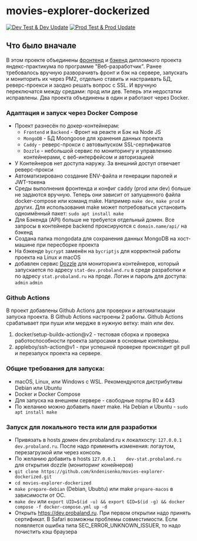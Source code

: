 # movies-explorer-dockerized

[![Dev Test & Dev Update](https://github.com/kndenisenko/movies-explorer-dockerized/actions/workflows/dev.yml/badge.svg)](https://github.com/kndenisenko/movies-explorer-dockerized/actions/workflows/dev.yml) [![Prod Test & Prod Update](https://github.com/kndenisenko/movies-explorer-dockerized/actions/workflows/main.yml/badge.svg)](https://github.com/kndenisenko/movies-explorer-dockerized/actions/workflows/main.yml)

## Что было вначале
В этом проекте объединены [фронтенд](https://github.com/kndenisenko/movies-explorer-frontend) и [бэкенд](https://github.com/kndenisenko/movies-explorer-api) дипломного проекта яндекс-практикума по программе "Веб-разработчик". Ранее требовалось вручную разворачивть фронт и бэк на сервере, запускать и мониторить их через PM2, отдельно ставить и настраивать БД, реверс-проекси и заодно решать вопрос с SSL. И вручную переключатся между средами: прод или дев. Теперь эти недостатки исправлены. Два проекта объединены в один и работают через Docker. 


### Адаптация и запуск через Docker Compose
- Проект разнесён по докер-контейнерам: 
    - `Frontend` и `Backend` - Фронт на реакте и Бэк на Node JS
    - `MongoDB` - БД Moongoose для хранения данных проекта
    - `Caddy` - реверс-прокси с автовыпуском SSL-сертификатов
    - `Dozzle` - небольшой сервис по мониторингу и управлению контейнерами, с веб-интерфейсом и авторизацией
- У Контейнеров нет доступа наружу. За внешний доступ отвечает реверс-прокси
- Автоматизировано создание ENV-файла и генерации паролей и JWT-токена
- Среды выполнения фронтенда и конфиг caddy (prod или dev) больше не задаются вручную. Теперь они зависит от запущенного файла docker-compose или команд make. Например `make dev`, `make prod` и других. Для использования make может потребоваться установить одноимённый пакет: `sudo apt install make`
- Для Бэкенда (API) больше не требуется отдельный домен. Все запросы в контейнере backend проксируются с `domain.name/api/` на бэкенд
- Создана папка mongodata для сохранения данных MongoDB на хост-машине при пересборке проекта
- На бэкенде `bycrypt` заменён на `bycriptjs` для корректной работы проекта на Linux и macOS
- добавлен сервис [Dozzle](https://github.com/amir20/dozzle) для мониторинга контейнеров, который запускается по адресу `stat-dev.probaland.ru` в среде разработки и по адресу `stat.probaland.ru` на проде. Логин и пароль для доступа: `admin` `admin`

### Github Actions
В проект добавлены Github Actions для проверки и автоматизации запуска проекта. В Github Actions настроены 2 работы. Github Actions срабатывает при пуши или мердже в нужную ветку: main или dev.
1. docker/setup-buildx-action@v2 - тестовая сборка и проверка работоспособности проекта запросами в основные контейнеры.
2. appleboy/ssh-action@v1 - при успешной проверке происходит git pull и перезапуск проекта на сервере.  

### Общие требования для запуска:
- macOS, Linux, или Windows с WSL. Рекомендуются дистрибутивы Debian или Ubuntu
- Docker и Docker Compose
- Для запуска на внешнем сервере - свободные порты 80 и 443
- По желанию можно добавить пакет make. На Debian и Ubuntu - `sudo apt install make`

### Запуск для локального теста или для разработки
- Привязать в hosts домен dev.probaland.ru к локалхосту: `127.0.0.1	dev.probaland.ru`. После надо применить изменения: логаутом, перезагрузкой или через консоль
- По желанию добавить в hosts `127.0.0.1	dev-stat.probaland.ru` для открытия dozzle (мониторинг конейнеров)
- `git clone https://github.com/kndenisenko/movies-explorer-dockerized.git`
- `cd movies-explorer-dockerized`
- `make prepare-debian` (Debian, Ububtu) или make `prepare-macos` в зависимости от ОС. 
- `make dev` или `export UID=$(id -u) && export GID=$(id -g) && docker compose -f docker-compose.yml up -d`
- Открыть https://dev.probaland.ru. При первом открытии надо принять сертификат. В Safari возможны проблемы совместимости. Если появляется ошибка типа SEC_ERROR_UNKNOWN_ISSUER, то надо почистить кэш браузера